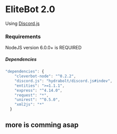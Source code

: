 # EliteBot 2.0

Using [Discord.js](https://github.com/hydrabolt/discord.js/)   

### Requirements
NodeJS version 6.0.0+ is REQUIRED
##### Dependencies
```javascript
"dependencies": {
    "cleverbot-node": "^0.2.2",
    "discord.js": "hydrabolt/discord.js#indev",
    "entities": ">=1.1.1",
    "express": "^4.14.0",
    "request": "*",
    "unirest": "^0.5.0",
    "xml2js": "*"
  }
  ```

## more is comming asap
